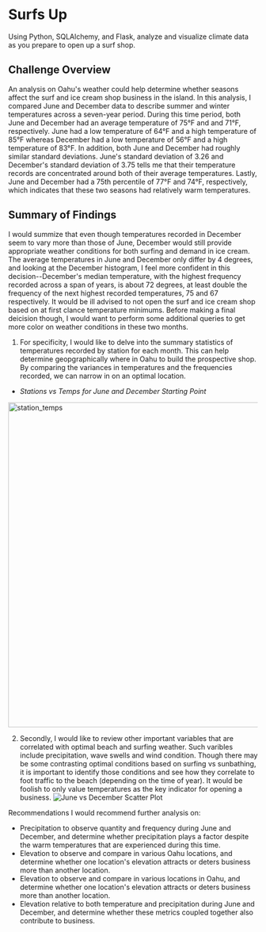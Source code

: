 # Surfs Up
Using Python, SQLAlchemy, and Flask, analyze and visualize climate data as you prepare to open up a surf shop.

## Challenge Overview 

An analysis on Oahu's weather could help determine whether seasons affect the surf and ice cream shop business in the island. 
In this analysis, I compared June and December data to describe summer and winter temperatures across a seven-year period. 
During this time period, both June and December had an average temperature of 75°F and and 71°F, respectively. 
June had a low temperature of 64°F and a high temperature of 85°F whereas December had a low temperature of 56°F and a high temperature of 83°F.
In addition, both June and December had roughly similar standard deviations. 
June's standard deviation of 3.26 and December's standard deviation of 3.75 tells me that their temperature records are concentrated around both of their average temperatures. Lastly, June and December had a 75th percentile of 77°F and 74°F, respectively, 
which indicates that these two seasons had relatively warm temperatures.

## Summary of Findings
I would summize that even though temperatures recorded in December seem to vary more than those of June, December would still provide appropriate weather conditions for both surfing and demand in ice cream. The average temperatures in June and December only differ by 4 degrees, and looking at the December histogram, I feel more confident in this decision--December's median temperature, with the highest frequency recorded across a span of years, is about 72 degrees, at least double the frequency of the next highest recorded temperatures, 75 and 67 respectively. It would be ill advised to not open the surf and ice cream shop based on at first clance temperature minimums.
Before making a final deicision though, I would want to perform some additional queries to get more color on weather conditions in these two months.

1. For specificity, I would like to delve into the summary statistics of temperatures recorded by station for each month. This can help determine geopgraphically where in Oahu to build the prospective shop. By comparing the variances in temperatures and the frequencies recorded, we can narrow in on an optimal location. 
- _Stations vs Temps for June and December Starting Point_
<img width="656" alt="station_temps" src="https://user-images.githubusercontent.com/77628698/121732019-af16bf80-cabf-11eb-90b5-a7918402c3b7.png">

2. Secondly, I would like to review other important variables that are correlated with optimal beach and surfing weather. Such varibles include precipitation, wave swells and wind condition. Though there may be some contrasting optimal conditions based on surfing vs sunbathing, it is important to identify those conditions and see how they correlate to foot traffic to the beach (depending on the time of year). It would be foolish to only value temperatures as the key indicator for opening a business. 
![June vs December Scatter Plot](https://user-images.githubusercontent.com/22300710/143785039-3dbd58da-f571-478a-86d2-514f0f62dcfd.png)

Recommendations
 I would recommend further analysis on:
* Precipitation to observe quantity and frequency during June and December, and determine whether precipitation plays a factor despite the warm temperatures that are experienced during this time.
* Elevation to observe and compare in various Oahu locations, and determine whether one location's elevation attracts or deters business more than another location.
* Elevation to observe and compare in various locations in Oahu, and determine whether one location's elevation attracts or deters business more than another location.
* Elevation relative to both temperature and precipitation during June and December, and determine whether these metrics coupled together also contribute to business.
